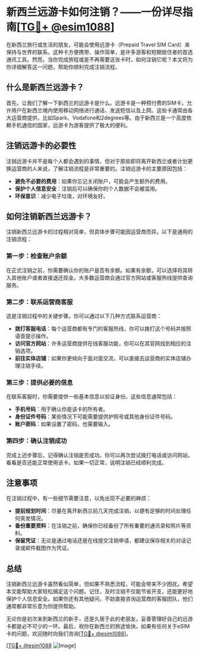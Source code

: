 # 新西兰远游卡如何注销？——一份详尽指南[[TG💪+ @esim1088](https://t.me/s/esim1088)]

在新西兰旅行或生活的朋友，可能会使用远游卡（Prepaid Travel SIM Card）来保持与世界的联系。这种卡方便携带、操作简单，是许多游客和短期居住者的首选通讯工具。然而，当你完成旅程或是不再需要这张卡时，如何注销它呢？本文将为你详细解答这一问题，帮助你顺利完成注销流程。

## 什么是新西兰远游卡？

首先，让我们了解一下新西兰的远游卡是什么。远游卡是一种预付费的SIM卡，允许用户在新西兰境内使用移动网络进行通话、发送短信以及上网。这些卡通常由各大运营商提供，比如Spark、Vodafone和2degrees等。由于新西兰是一个高度依赖手机通信的国家，远游卡为游客提供了极大的便利。

## 注销远游卡的必要性

注销远游卡并不是每个人都会遇到的事情，但对于那些即将离开新西兰或者计划更换运营商的人来说，了解注销流程是非常重要的。注销远游卡的主要原因包括：

- **避免不必要的费用**：如果你忘记关闭账户，可能会产生额外的费用。
- **保护个人信息安全**：注销后可以确保你的个人数据不会被滥用。
- **环保意识**：减少电子垃圾，对环境友好。

## 如何注销新西兰远游卡？

注销新西兰远游卡的过程相对简单，但具体步骤可能因运营商而异。以下是通用的注销流程：

### 第一步：检查账户余额

在正式注销之前，你需要确认你的账户是否有余额。如果有余额，可以选择将其转入其他账户或者直接退还现金。大多数运营商会通过官方网站或客服热线提供查询服务。

### 第二步：联系运营商客服

这是注销过程中的关键步骤。你可以通过以下几种方式联系运营商：

- **拨打客服电话**：每个运营商都有专门的客服热线，你可以拨打这个号码并按照语音提示操作。
- **访问官方网站**：许多运营商提供在线客服功能，你可以在其官网找到相应的注销选项。
- **前往实体店铺**：如果你更倾向于面对面交流，可以直接去运营商的实体店铺办理注销手续。

### 第三步：提供必要的信息

在联系客服时，你需要提供一些基本信息以验证身份。这些信息通常包括：

- **手机号码**：用于确认你是该卡的所有者。
- **身份证件号码**：某些情况下可能需要提供护照号或其他身份证件号码。
- **账户密码**：如果设置了密码，也需要输入。

### 第四步：确认注销成功

完成上述步骤后，记得确认注销是否成功。你可以再次尝试拨打电话或访问网站，看看是否还能正常使用该卡。如果一切正常，说明注销已经顺利完成。

## 注意事项

在注销过程中，有一些细节需要注意，以免出现不必要的麻烦：

- **提前规划时间**：尽量在离开新西兰前几天完成注销，以便有足够的时间处理任何突发情况。
- **备份重要资料**：在注销之前，确保你已经备份了所有重要的通讯录和照片等资料。
- **保留凭证**：无论是通过电话还是在线提交注销申请，都建议保存相关的对话记录或邮件截图作为凭证。

## 总结

注销新西兰远游卡虽然看似简单，但如果不熟悉流程，可能会带来不少困扰。希望本文能帮助大家轻松搞定这个问题。记住，及时注销不仅能节省开支，还能更好地保护个人信息安全。如果你还有其他疑问，不妨直接咨询运营商的客服团队，他们通常都非常乐意为你提供帮助。

无论你是初次来到新西兰的新手，还是久居于此的老朋友，妥善管理好自己的远游卡都是必不可少的一环。最后，祝你在新西兰的旅途愉快，如果有任何关于eSIM卡的问题，欢迎随时向我们咨询[[TG💪+ @esim1088](https://t.me/s/esim1088)]。

[[TG💪+ @esim1088](https://t.me/s/esim1088) ![Image](https://i.postimg.cc/4NQfJmqS/Snipaste-2025-05-13-00-14-12.png)]
